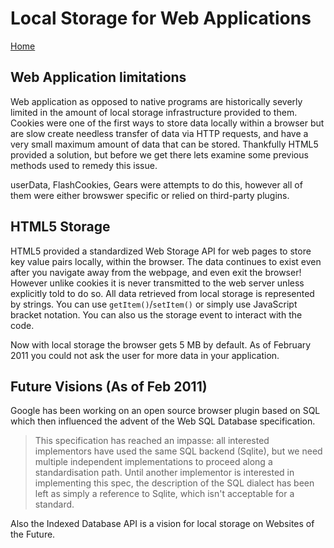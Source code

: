# Local Storage for Web Applications

[Home](../index.md)

## Web Application limitations

Web application as opposed to native programs are historically severly limited in the amount of local storage infrastructure provided to them. Cookies were one of the first ways to store data locally within a browser but are slow create needless transfer of data via HTTP requests, and have a very small maximum amount of data that can be stored. Thankfully HTML5 provided a solution, but before we get there lets examine some previous methods used to remedy this issue.

userData, FlashCookies, Gears were attempts to do this, however all of them were either browswer specific or relied on third-party plugins.

## HTML5 Storage

HTML5 provided a standardized Web Storage API for web pages to store key value pairs locally, within the browser. The data continues to exist even after you navigate away from the webpage, and even exit the browser! However unlike cookies it is never transmitted to the web server unless explicitly told to do so. All data retrieved from local storage is represented by strings. You can use `getItem()`/`setItem()` or simply use JavaScript bracket notation. You can also us the storage event to interact with the code.

Now with local storage the browser gets 5 MB by default. As of February 2011 you could not ask the user for more data in your application.

## Future Visions (As of Feb 2011)

Google has been working on an open source browser plugin based on SQL which then influenced the advent of the Web SQL Database specification.

> This specification has reached an impasse: all interested implementors have used the same SQL backend (Sqlite), but we need multiple independent implementations to proceed along a standardisation path. Until another implementor is interested in implementing this spec, the description of the SQL dialect has been left as simply a reference to Sqlite, which isn't acceptable for a standard.

Also the Indexed Database API is a vision for local storage on Websites of the Future.
